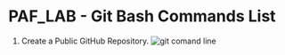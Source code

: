 # PAF_LAB - Git Bash Commands List
1. Create a Public GitHub Repository.
![git comand line](https://github.com/randinimendis/PAF_LAB/assets/99355199/55906fee-00ff-4286-99ed-5ce0ff4f9461)

